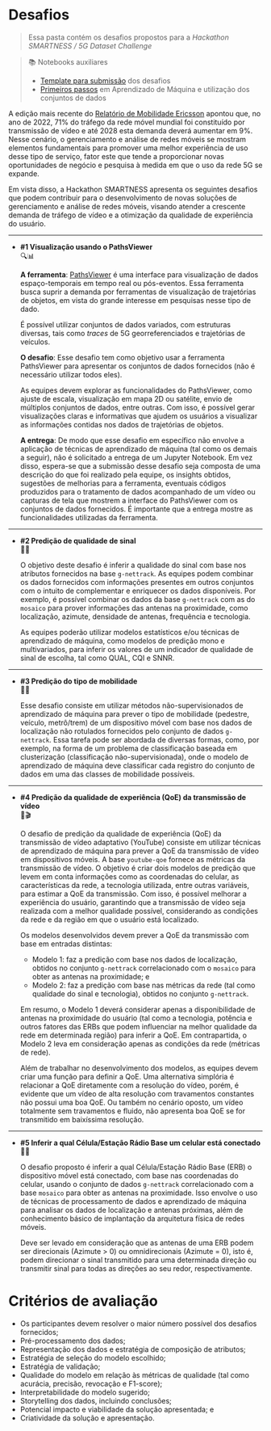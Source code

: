 # Desafios
> Essa pasta contém os desafios propostos para a _Hackathon SMARTNESS / 5G Dataset Challenge_

> 📚 Notebooks auxiliares
> - [Template para submissão](./submission-template.ipynb) dos desafios
> - [Primeiros passos](./get-started.ipynb) em Aprendizado de Máquina e utilização dos conjuntos de dados

A edição mais recente do [Relatório de Mobilidade Ericsson](https://www.ericsson.com/en/reports-and-papers/mobility-report/dataforecasts/traffic-by-application) apontou que, no ano de 2022, 71% do tráfego da rede móvel mundial foi constituído por transmissão de vídeo e até 2028 esta demanda deverá aumentar em 9%. Nesse cenário, o gerenciamento e análise de redes móveis se mostram elementos fundamentais para promover uma melhor experiência de uso desse tipo de serviço, fator este que tende a proporcionar novas oportunidades de negócio e pesquisa à medida em que o uso da rede 5G se expande.

Em vista disso, a Hackathon SMARTNESS apresenta os seguintes desafios que podem contribuir para o desenvolvimento de novas soluções de gerenciamento e análise de redes móveis, visando atender a crescente demanda de tráfego de vídeo e a otimização da qualidade de experiência do usuário.

---
- **#1 Visualização usando o PathsViewer**
  \
  🔍📊

  **A ferramenta**: [PathsViewer](https://github.com/intrig-unicamp/hackathon5G) é uma interface para visualização de dados espaço-temporais em tempo real ou pós-eventos. Essa ferramenta busca suprir a demanda por ferramentas de visualização de trajetórias de objetos, em vista do grande interesse em pesquisas nesse tipo de dado.

  É possível utilizar conjuntos de dados variados, com estruturas diversas, tais como _traces_ de 5G georreferenciados e trajetórias de veículos.

  **O desafio**: Esse desafio tem como objetivo usar a ferramenta PathsViewer para apresentar os conjuntos de dados fornecidos (não é necessário utilizar todos eles).

  As equipes devem explorar as funcionalidades do PathsViewer, como ajuste de escala, visualização em mapa 2D ou satélite, envio de múltiplos conjuntos de dados, entre outras. Com isso, é possível gerar visualizações claras e informativas que ajudem os usuários a visualizar as informações contidas nos dados de trajetórias de objetos.

  **A entrega**: De modo que esse desafio em específico não envolve a aplicação de técnicas de aprendizado de máquina (tal como os demais a seguir), não é solicitado a entrega de um Jupyter Notebook. Em vez disso, espera-se que a submissão desse desafio seja composta de uma descrição do que foi realizado pela equipe, os insights obtidos, sugestões de melhorias para a ferramenta, eventuais códigos produzidos para o tratamento de dados acompanhado de um vídeo ou capturas de tela que mostrem a interface do PathsViewer com os conjuntos de dados fornecidos. É importante que a entrega mostre as funcionalidades utilizadas da ferramenta.

---
- **#2 Predição de qualidade de sinal**
  \
  🔮📶

  O objetivo deste desafio é inferir a qualidade do sinal com base nos atributos fornecidos na base `g-nettrack`. As equipes podem combinar os dados fornecidos com informações presentes em outros conjuntos com o intuito de complementar e enriquecer os dados disponíveis. Por exemplo, é possível combinar os dados da base `g-nettrack` com as do `mosaico` para prover informações das antenas na proximidade, como localização, azimute, densidade de antenas, frequência e tecnologia.

  As equipes poderão utilizar modelos estatísticos e/ou técnicas de aprendizado de máquina, como modelos de predição mono e multivariados, para inferir os valores de um indicador de qualidade de sinal de escolha, tal como QUAL, CQI e SNNR.

---
- **#3 Predição do tipo de mobilidade**
  \
  🔮🚗

  Esse desafio consiste em utilizar métodos não-supervisionados de aprendizado de máquina para prever o tipo de mobilidade (pedestre, veículo, metrô/trem) de um dispositivo móvel com base nos dados de localização não rotulados fornecidos pelo conjunto de dados `g-nettrack`. Essa tarefa pode ser abordada de diversas formas, como, por exemplo, na forma de um problema de classificação baseada em clusterização (classificação não-supervisionada), onde o modelo de aprendizado de máquina deve classificar cada registro do conjunto de dados em uma das classes de mobilidade possíveis.

---
- **#4 Predição da qualidade de experiência (QoE) da transmissão de vídeo**
  \
  🔮🎬

  O desafio de predição da qualidade de experiência (QoE) da transmissão de vídeo adaptativo (YouTube) consiste em utilizar técnicas de aprendizado de máquina para prever a QoE da transmissão de vídeo em dispositivos móveis. A base `youtube-qoe` fornece as métricas da transmissão de vídeo. O objetivo é criar dois modelos de predição que levem em conta informações como as coordenadas do celular, as características da rede, a tecnologia utilizada, entre outras variáveis, para estimar a QoE da transmissão. Com isso, é possível melhorar a experiência do usuário, garantindo que a transmissão de vídeo seja realizada com a melhor qualidade possível, considerando as condições da rede e da região em que o usuário está localizado.

  Os modelos desenvolvidos devem prever a QoE da transmissão com base em entradas distintas:
  - Modelo 1: faz a predição com base nos dados de localização, obtidos no conjunto `g-nettrack` correlacionado com o `mosaico` para obter as antenas na proximidade; e
  - Modelo 2: faz a predição com base nas métricas da rede (tal como qualidade do sinal e tecnologia), obtidos no conjunto `g-nettrack`.

  Em resumo, o Modelo 1 deverá considerar apenas a disponibilidade de antenas na proximidade do usuário (tal como a tecnologia, potência e outros fatores das ERBs que podem influenciar na melhor qualidade da rede em determinada região) para inferir a QoE. Em contrapartida, o Modelo 2 leva em consideração apenas as condições da rede (métricas de rede).

  Além de trabalhar no desenvolvimento dos modelos, as equipes devem criar uma função para definir a QoE. Uma alternativa simplória é relacionar a QoE diretamente com a resolução do vídeo, porém, é evidente que um vídeo de alta resolução com travamentos constantes não possui uma boa QoE. Ou também no cenário oposto, um vídeo totalmente sem travamentos e fluido, não apresenta boa QoE se for transmitido em baixíssima resolução.

---
- **#5 Inferir a qual Célula/Estação Rádio Base um celular está conectado**
  \
  🔮📡 

  O desafio proposto é inferir a qual Célula/Estação Rádio Base (ERB) o dispositivo móvel está conectado, com base nas coordenadas do celular, usando o conjunto de dados `g-nettrack` correlacionado com a base `mosaico` para obter as antenas na proximidade. Isso envolve o uso de técnicas de processamento de dados e aprendizado de máquina para analisar os dados de localização e antenas próximas, além de conhecimento básico de implantação da arquitetura física de redes móveis.

  Deve ser levado em consideração que as antenas de uma ERB podem ser direcionais (Azimute > 0) ou omnidirecionais (Azimute = 0), isto é, podem direcionar o sinal transmitido para uma determinada direção ou transmitir sinal para todas as direções ao seu redor, respectivamente.

# Critérios de avaliação
- Os participantes devem resolver o maior número possível dos desafios fornecidos;
- Pré-processamento dos dados;
- Representação dos dados e estratégia de composição de atributos;
- Estratégia de seleção do modelo escolhido;
- Estratégia de validação;
- Qualidade do modelo em relação às métricas de qualidade (tal como acurácia, precisão, revocação e F1-score);
- Interpretabilidade do modelo sugerido;
- Storytelling dos dados, incluindo conclusões;
- Potencial impacto e viabilidade da solução apresentada; e
- Criatividade da solução e apresentação.
